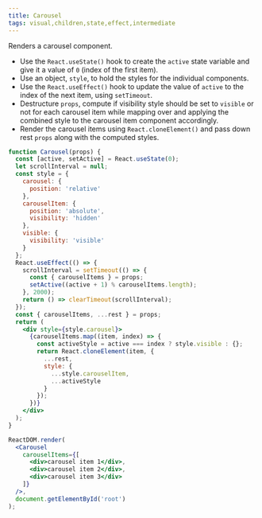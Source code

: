 ```yaml
---
title: Carousel
tags: visual,children,state,effect,intermediate
---
```


Renders a carousel component.

- Use the `React.useState()` hook to create the `active` state variable and give it a value of `0` (index of the first item).
- Use an object, `style`, to hold the styles for the individual components.
- Use the `React.useEffect()` hook to update the value of `active` to the index of the next item, using `setTimeout`.
- Destructure `props`, compute if visibility style should be set to `visible` or not for each carousel item while mapping over and applying the combined style to the carousel item component accordingly.
- Render the carousel items using `React.cloneElement()` and pass down rest `props` along with the computed styles.

```jsx
function Carousel(props) {
  const [active, setActive] = React.useState(0);
  let scrollInterval = null;
  const style = {
    carousel: {
      position: 'relative'
    },
    carouselItem: {
      position: 'absolute',
      visibility: 'hidden'
    },
    visible: {
      visibility: 'visible'
    }
  };
  React.useEffect(() => {
    scrollInterval = setTimeout(() => {
      const { carouselItems } = props;
      setActive((active + 1) % carouselItems.length);
    }, 2000);
    return () => clearTimeout(scrollInterval);
  });
  const { carouselItems, ...rest } = props;
  return (
    <div style={style.carousel}>
      {carouselItems.map((item, index) => {
        const activeStyle = active === index ? style.visible : {};
        return React.cloneElement(item, {
          ...rest,
          style: {
            ...style.carouselItem,
            ...activeStyle
          }
        });
      })}
    </div>
  );
}
```

```jsx
ReactDOM.render(
  <Carousel
    carouselItems={[
      <div>carousel item 1</div>,
      <div>carousel item 2</div>,
      <div>carousel item 3</div>
    ]}
  />,
  document.getElementById('root')
);
```
